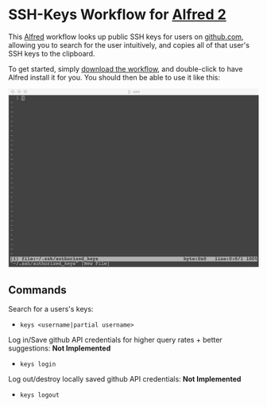 # SSH-Keys Workflow for [Alfred 2](http://www.alfredapp.com/)

This [Alfred](http://www.alfredapp.com/) workflow looks up public SSH keys for users
on [github.com](https://github.com/), allowing you to search
for the user intuitively, and copies all of that user's SSH keys
to the clipboard.

To get started, simply [download the workflow](#FIXME), and double-click
to have Alfred install it for you. You should then be able
to use it like this:

![ssh keys demo](ssh-keys-workflow-animation.gif)

## Commands

Search for a users's keys:
- `keys <username|partial username>`

Log in/Save github API credentials for higher query rates + better suggestions: **Not Implemented**
- `keys login`

Log out/destroy locally saved github API credentials: **Not Implemented**
- `keys logout`
